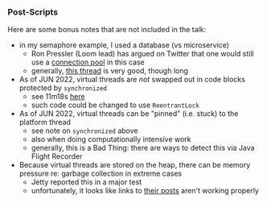 
### Post-Scripts

Here are some bonus notes that are not included in the talk:

* in my semaphore example, I used a database (vs microservice)
    - Ron Pressler (Loom lead) has argued on Twitter that one would still use a [connection pool](https://twitter.com/pressron/status/1533423657585938433) in this case
    - generally, [this thread](https://twitter.com/gunnarmorling/status/1533166270639751170) is very good, though long
* As of JUN 2022, virtual threads are *not* swapped out in code blocks protected by `synchronized`
    - see 11m18s [here](https://www.youtube.com/watch?v=lKSSBvRDmTg)
    - such code could be changed to use `ReentrantLock`
* As of JUN 2022, virtual threads can be "pinned" (i.e. stuck) to the platform thread
    - see note on `synchronized` above
    - also when doing computationally intensive work
    - generally, this is a Bad Thing: there are ways to detect this via Java Flight Recorder
* Because virtual threads are stored on the heap, there can be memory pressure re: garbage collection in extreme cases
    - Jetty reported this in a major test
    - unfortunately, it looks like links to [their posts](https://mail.openjdk.java.net/pipermail/loom-dev/2020-December/001974.html) aren't working properly

